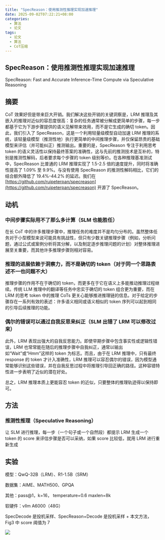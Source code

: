 ```yaml
---
title: "SpecReason：使用推测性推理实现加速推理"
date: 2025-09-02T07:22:21+08:00
categories:
  - 算法
  - 论文
tags:
  - 论文
  - 算法
  - CoT压缩
---
```


## SpecReason：使用推测性推理实现加速推理

SpecReason: Fast and Accurate Inference-Time Compute via Speculative Reasoning

## 摘要

CoT 效果好但是带来巨大开销。我们解决这些开销的关键洞察是，LRM 推理及其嵌入的推理对近似的容忍度很高：复杂的任务通常被分解成更简单的步骤，每一步都基于它为下游步骤提供的语义见解带来效用，而不是它生成的确切 token。因此，我们引入了 SpecReason，这是一个利用轻量级模型自动加速 LRM 推理的系统，该轻量级模型（推测性地）执行更简单的中间推理步骤，并仅保留昂贵的基础模型来评估（并可能纠正）推测输出。重要的是，SpecReason 专注于利用思考 token 的语义灵活性以保持最终答案的准确性，这与先前的推测技术是互补的，特别是推测性解码，后者要求每个步骤的 token 级别等价。在各种推理基准测试中，SpecReason 比普通的 LRM 推理实现了 1.5-2.5 倍的速度提升，同时将准确性提高了 1.09% 至 9.9%。与没有使用 SpecReason 的推测性解码相比，它们的结合额外降低了 19.4%-44.2% 的延迟。我们在 [https://github.com/ruipeterpan/specreason](https://github.com/ruipeterpan/specreason) 开源了 SpecReason。

## 动机

### 中间步骤实际用不了那么多计算（SLM 也能胜任）

在长 CoT 中的许多推理步骤中，推理任务的难度并不是均匀分布的。虽然整体任务对于小型模型来说可能具有挑战性，但只有少数关键推理步骤（例如，分析问题，通过公式或案例分析将其分解，以及制定逐步推理问题的计划）对整体推理进展至关重要，而其他许多推理步骤则相对容易。

### 推理的进展依赖于洞察力，而不是确切的 token（对于同一个思路表述不一也问题不大）

推理步骤的作用不在于确切的 token，而更多在于它在语义上多能推动推理过程继续。传统 LLM 推理中的翻译等任务中忠实于确切的 token 组合更为重要，而在 LRM 的思考 token 中的推理 CoTs 更关心能够推进推理链的信息。对于给定的步骤存在一系列有效的表述：许多语义相同或语义相似的 token 序列可以起到相同的引导后续推理的功能。

### 偶尔的错误可以通过自我反思来纠正（SLM 出错了 LRM 可以修改过来）

此外，LRM 表现出强大的自我反思能力。即使早期步骤中包含事实性或逻辑性错误，LRM 也常常能在随后的推理步骤中自我纠正，通常以输出如“Wait”或“Hmm”这样的 token 为标志。而且，由于在 LRM 推理中，只有最终 response 的 token 才计入准确性，LRM 推理可以容忍偶尔的错误，因为模型通常能够识别这些错误，并在自我反思过程中将推理引导回正确的路径。这种容错特性进一步表明了近似的潜在好处。

总之，LRM 推理本质上更能容忍 token 的近似，只要整体的推理轨迹得以保持即可。

## 方法

### 推测性推理（Speculative Reasoning）

让 SLM 进行推理，每一步（一个句子或一个自然段）都提示 LRM 生成一个 token 的 score 来评估步骤是否可以采纳，如果 score 比较低，就用 LRM 进行重新生成

## 实验

模型：QwQ-32B（LRM）、R1-1.5B（SRM）

数据集：AIME、MATH500、GPQA

其他：pass@1，k=16， temperature=0.6 maxlen=8k

软硬件：vllm A6000（48G）

SpecDecode 是投机采样、SpecReason+Decode 是投机采样 + 本文方法，Fig3 中 score 阈值为 7

![](/post_imgs/SpecReason%EF%BC%9A%E4%BD%BF%E7%94%A8%E6%8E%A8%E6%B5%8B%E6%80%A7%E6%8E%A8%E7%90%86%E5%AE%9E%E7%8E%B0%E5%8A%A0%E9%80%9F%E6%8E%A8%E7%90%86/ZC6TbRG0aoCy1Sxvdj8c2RAlnmh.png)
